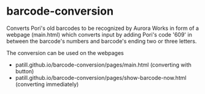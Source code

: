 # barcode-conversion
Converts Pori's old barcodes to be recognized by Aurora
Works in form of a webpage (main.html) which converts input by adding Pori's
code '609' in between the barcode's numbers and barcode's ending two or
three letters.

The conversion can be used on the webpages
 - patill.github.io/barcode-conversion/pages/main.html (converting with button)
 - patill.github.io/barcode-conversion/pages/show-barcode-now.html (converting immediately)
